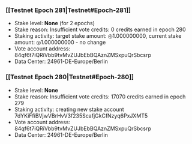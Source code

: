 ### [[Testnet Epoch 281|Testnet#Epoch-281]]
* Stake level: **None** (for 2 epochs)
* Stake reason: Insufficient vote credits: 0 credits earned in epoch 280
* Staking activity: target stake amount: ◎1.000000000, current stake amount: ◎1.000000000 - no change
* Vote account address: 84qf6t7iQRiVbb9tvMvZUJbEbBQAznZMSxpuQrSbcsrp
* Data Center: 24961-DE-Europe/Berlin
### [[Testnet Epoch 280|Testnet#Epoch-280]]
* Stake level: **None**
* Stake reason: Insufficient vote credits: 17070 credits earned in epoch 279
* Staking activity: creating new stake account 7dYKiFfiBVjwVBrHvV3f235ScafjGkCfNzyq6PxJXMT5
* Vote account address: 84qf6t7iQRiVbb9tvMvZUJbEbBQAznZMSxpuQrSbcsrp
* Data Center: 24961-DE-Europe/Berlin